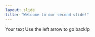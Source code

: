 ```yaml
---
layout: slide
title: "Welcome to our second slide!"
---
```

Your text
Use the left arrow to go back!p
